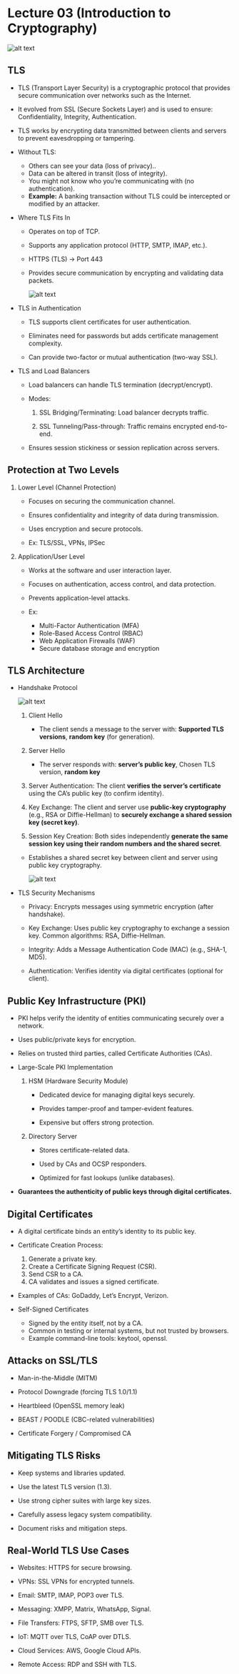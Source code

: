 # Lecture 03 (Introduction to Cryptography)

![alt text](image.png)

## TLS

- TLS (Transport Layer Security) is a cryptographic protocol that provides secure communication over networks such as the Internet.

- It evolved from SSL (Secure Sockets Layer) and is used to ensure: Confidentiality, Integrity, Authentication. 

- TLS works by encrypting data transmitted between clients and servers to prevent eavesdropping or tampering.

- Without TLS:
    
    - Others can see your data (loss of privacy)..
    - Data can be altered in transit (loss of integrity).
    - You might not know who you’re communicating with (no authentication).
    - **Example:** A banking transaction without TLS could be intercepted or modified by an attacker.

- Where TLS Fits In

    - Operates on top of TCP.
    - Supports any application protocol (HTTP, SMTP, IMAP, etc.).
    - HTTPS (TLS) → Port 443
    - Provides secure communication by encrypting and validating data packets.

        ![alt text](image-2.png)

- TLS in Authentication

    - TLS supports client certificates for user authentication.

    - Eliminates need for passwords but adds certificate management complexity.

    - Can provide two-factor or mutual authentication (two-way SSL).

- TLS and Load Balancers

    - Load balancers can handle TLS termination (decrypt/encrypt).

    - Modes:

        1. SSL Bridging/Terminating: Load balancer decrypts traffic.

        2. SSL Tunneling/Pass-through: Traffic remains encrypted end-to-end.

    - Ensures session stickiness or session replication across servers.


## Protection at Two Levels

1. Lower Level (Channel Protection)

    - Focuses on securing the communication channel.
    
    - Ensures confidentiality and integrity of data during transmission.
    
    - Uses encryption and secure protocols.

    - Ex: TLS/SSL, VPNs, IPSec

2. Application/User Level

    - Works at the software and user interaction layer.

    - Focuses on authentication, access control, and data protection.

    - Prevents application-level attacks.

    - Ex: 
        - Multi-Factor Authentication (MFA)
        - Role-Based Access Control (RBAC)
        - Web Application Firewalls (WAF)
        - Secure database storage and encryption


## TLS Architecture

- Handshake Protocol

    ![alt text](image-3.png)

    1. Client Hello
        - The client sends a message to the server with: **Supported TLS versions**, **random key** (for generation).

    2. Server Hello
        - The server responds with: **server’s public key**, Chosen TLS version, **random key**
    
    3. Server Authentication: The client **verifies the server’s certificate** using the CA’s public key (to confirm identity).

    4. Key Exchange: The client and server use **public-key cryptography** (e.g., RSA or Diffie-Hellman) to **securely exchange a shared session key (secret key)**.

    5. Session Key Creation: Both sides independently **generate the same session key using their random numbers and the shared secret**.

    - Establishes a shared secret key between client and server using public key cryptography.

        ![alt text](image-1.png)

- TLS Security Mechanisms

    - Privacy: Encrypts messages using symmetric encryption (after handshake).

    - Key Exchange: Uses public key cryptography to exchange a session key. Common algorithms: RSA, Diffie-Hellman.

    - Integrity: Adds a Message Authentication Code (MAC) (e.g., SHA-1, MD5).

    - Authentication: Verifies identity via digital certificates (optional for client).

## Public Key Infrastructure (PKI)

- PKI helps verify the identity of entities communicating securely over a network.

- Uses public/private keys for encryption.

- Relies on trusted third parties, called Certificate Authorities (CAs).

- Large-Scale PKI Implementation

    1. HSM (Hardware Security Module)

        - Dedicated device for managing digital keys securely.

        - Provides tamper-proof and tamper-evident features.

        - Expensive but offers strong protection.
    
    2. Directory Server

        - Stores certificate-related data.

        - Used by CAs and OCSP responders.

        - Optimized for fast lookups (unlike databases).

- **Guarantees the authenticity of public keys through digital certificates.**


## Digital Certificates

- A digital certificate binds an entity’s identity to its public key.

- Certificate Creation Process:

    1. Generate a private key.
    2. Create a Certificate Signing Request (CSR).
    3. Send CSR to a CA.
    4. CA validates and issues a signed certificate.

- Examples of CAs: GoDaddy, Let’s Encrypt, Verizon.

- Self-Signed Certificates

    - Signed by the entity itself, not by a CA.
    - Common in testing or internal systems, but not trusted by browsers.
    - Example command-line tools: keytool, openssl.


## Attacks on SSL/TLS

- Man-in-the-Middle (MITM)

- Protocol Downgrade (forcing TLS 1.0/1.1)

- Heartbleed (OpenSSL memory leak)

- BEAST / POODLE (CBC-related vulnerabilities)

- Certificate Forgery / Compromised CA


## Mitigating TLS Risks

- Keep systems and libraries updated.

- Use the latest TLS version (1.3).

- Use strong cipher suites with large key sizes.

- Carefully assess legacy system compatibility.

- Document risks and mitigation steps.

## Real-World TLS Use Cases

- Websites: HTTPS for secure browsing.

- VPNs: SSL VPNs for encrypted tunnels.

- Email: SMTP, IMAP, POP3 over TLS.

- Messaging: XMPP, Matrix, WhatsApp, Signal.

- File Transfers: FTPS, SFTP, SMB over TLS.

- IoT: MQTT over TLS, CoAP over DTLS.

- Cloud Services: AWS, Google Cloud APIs.

- Remote Access: RDP and SSH with TLS.